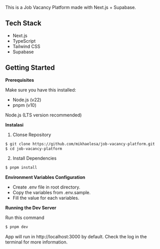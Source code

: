 This is a Job Vacancy Platform made with Next.js + Supabase.

## Tech Stack

- Next.js
- TypeScript
- Tailwind CSS
- Supabase

## Getting Started

**Prerequisites**

Make sure you have this installed:

- Node.js (v22)
- pnpm (v10)

Node.js (LTS version recommended)

**Instalasi**

1. Clonse Repository

```bash
$ git clone https://github.com/mikhaelesa/job-vacancy-platform.git
$ cd job-vacancy-platform
```

2. Install Dependencies

```bash
$ pnpm install
```

**Environment Variables Configuration**

- Create .env file in root directory.
- Copy the variables from .env.sample.
- Fill the value for each variables.

**Running the Dev Server**

Run this command

```bash
$ pnpm dev
```

App will run in http://localhost:3000 by default. Check the log in the terminal for more information.
